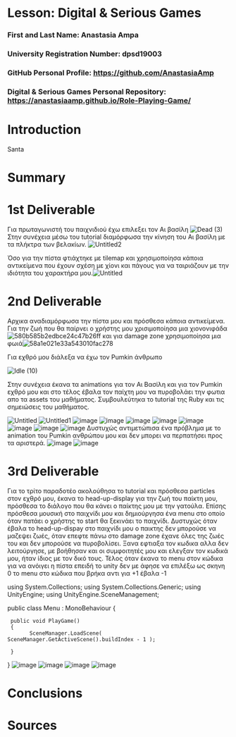 # Lesson: Digital & Serious Games

### First and Last Name: Anastasia Ampa
### University Registration Number: dpsd19003
### GitHub Personal Profile: https://github.com/AnastasiaAmp
### Digital & Serious Games Personal Repository: https://anastasiaamp.github.io/Role-Playing-Game/

# Introduction
Santa
# Summary


# 1st Deliverable
Για πρωταγωνιστή του παιχνιδιού έχω επιλεξει τον Αι βασίλη ![Dead (3)](https://user-images.githubusercontent.com/100956226/201089972-2fa3c2b6-e3cd-4cb2-955f-1b6efbc8b50c.png)
Στην συνέχεια μέσω του tutorial διαμόρφωσα την κίνηση του Αι βασίλη με τα πλήκτρα των βελακίων. ![Untitled2](https://user-images.githubusercontent.com/100956226/201095073-09e452ac-082d-4643-b5fc-9b166df5e813.jpg)

Όσο για την πίστα φτιάχτηκε με tilemap και χρησιμοποίησα κάποια αντικείμενα που έχουν σχέση με χίονι και πάγους για να ταιριάζουν με την ιδιότητα του χαρακτήρα μου.![Untitled](https://user-images.githubusercontent.com/100956226/201095118-b910470a-8eb7-43d1-b4bb-599aa1485f5e.jpg)



# 2nd Deliverable
Αρχικα αναδιαμόρφωσα την πίστα μου και πρόσθεσα κάποια αντικείμενα.
Για την ζωή που θα παίρνει ο χρήστης μου χρισιμοποίησα μια χιονονιφάδα 
![580b585b2edbce24c47b26ff](https://user-images.githubusercontent.com/100956226/207133501-7e72ba11-7383-4692-960e-c9621a37031d.png)
και για damage zone χρησιμοποίησα μια φωιά![58a1e021e33a543010fac278](https://user-images.githubusercontent.com/100956226/207133621-00435eea-7642-4709-ae88-a909b86f2b9c.png)

Για εχθρό μου διάλεξα να έχω τον Pumkin άνθρωπο 

![Idle (10)](https://user-images.githubusercontent.com/100956226/207134703-4d0349e8-0e47-43ba-86f8-9928a9428fba.png)

Στην συνέχεια έκανα τα animations για τον Αι Βασίλη και για τον Pumkin εχθρό μου και στο τέλος έβαλα τον παίχτη μου να πυροβολάει την φωτια απο τα assets του μαθήματος. Συμβουλεύτηκα το tutorial της Ruby και τις σημειώσεις του μαθήματος.


![Untitled](https://user-images.githubusercontent.com/100956226/207661197-3e2f2810-3ada-4c41-a64e-2b16b511712d.jpg)
![Untitled1](https://user-images.githubusercontent.com/100956226/207661203-293312fa-b1ea-44cf-8b13-cf4d50a637c6.jpg)
![image](https://user-images.githubusercontent.com/100956226/207661293-605e1bf8-1b07-4e16-9a20-f246afdcee5c.png)
![image](https://user-images.githubusercontent.com/100956226/207661338-ca483ab4-6e50-4816-8044-1d0871a629cb.png)
![image](https://user-images.githubusercontent.com/100956226/207661468-ce102085-c48b-405e-b981-77ce85e585c0.png)
![image](https://user-images.githubusercontent.com/100956226/207661517-90478b4d-1be8-4aaa-aaca-eeb9975837be.png)
![image](https://user-images.githubusercontent.com/100956226/207661545-fa107a78-349b-459d-98dd-d3e92e4f8aa6.png)
![image](https://user-images.githubusercontent.com/100956226/207661609-5974205a-557e-4518-a57a-5611a8b654ed.png)
![image](https://user-images.githubusercontent.com/100956226/207661646-dd2ccb52-dfd3-4644-9781-c6a7a4638f26.png)
![image](https://user-images.githubusercontent.com/100956226/207661701-46f0f2d3-b20a-4a92-92f7-159facaa0785.png)
Δυστυχώς αντιμετώπισα ένα πρόβλημα με το animation του Pumkin ανθρώπου μου και δεν μπορει να περπατήσει προς τα αριστερά.
![image](https://user-images.githubusercontent.com/100956226/207662142-8fb20708-f282-4618-9e6f-99a6f1653255.png)
![image](https://user-images.githubusercontent.com/100956226/207662254-0874baec-26ef-4fd1-ac6b-04cdcc9f3304.png)


# 3rd Deliverable 
Για το τρίτο παραδοτέο ακολούθησα το tutorial και πρόσθεσα particles στον εχθρό μου, έκανα το head-up-display για την ζωή του παίκτη μου, πρόσθεσα το διάλογο που θα κάνει ο παίκτης μου με την γατούλα. Επίσης πρόσθεσα μουσική στο παιχνίδι μου και δημιούργησα ένα menu στο οποίο όταν πατάει ο χρήστης το start θα ξεκινάει το παιχνίδι.
Δυστυχώς όταν έβαλα το head-up-dispay στο παιχνίδι μου ο παικτης δεν μπορούσε να μαζεψει ζωές, όταν επεφτε πάνω στο damage zone έχανε όλες της ζωές του και δεν μπορούσε να πυροβολίσει. Ξανα εφτιαξα τον κωδικα αλλα δεν λειτούργησε, με βοήθησαν και οι συμφοιτητές μου και ελεγξαν τον κωδικά μου, ήταν ίδιος με τον δικό τους. Τέλος όταν έκανα το menu στον κώδικα για να ανόιγει η πίστα επειδή το unity δεν με άφησε να επιλέξω ως σκηνη 0 το menu  στο κώδικα που βρήκα αντι για +1 έβαλα -1

using System.Collections;
using System.Collections.Generic;
using UnityEngine;
using UnityEngine.SceneManagement;

public class Menu : MonoBehaviour
{
   
   
     public void PlayGame()
     {
           SceneManager.LoadScene( SceneManager.GetActiveScene().buildIndex - 1 );
           
     }
       
       
     
}
![image](https://user-images.githubusercontent.com/100956226/212124502-f133570a-df98-4aec-8c47-403f99b29ae9.png)
![image](https://user-images.githubusercontent.com/100956226/212124613-0314afb5-b197-4a85-b015-160be52d98d6.png)
![image](https://user-images.githubusercontent.com/100956226/212124655-5d8cd3d8-1fe8-4620-90fd-c049689b0951.png)
![image](https://user-images.githubusercontent.com/100956226/212124708-50883f7b-5ba8-4d51-bea6-d4eb373de781.png)






# Conclusions


# Sources
